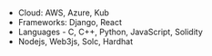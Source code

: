 # 
- Cloud: AWS, Azure, Kub
- Frameworks: Django, React
- Languages - C, C++, Python, JavaScript, Solidity
- Nodejs, Web3js, Solc, Hardhat

<!---
ChristianGobin/ChristianGobin is a ✨ special ✨ repository because its `README.md` (this file) appears on your GitHub profile.
You can click the Preview link to take a look at your changes.
--->
